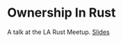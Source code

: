 # Ownership In Rust

A talk at the LA Rust Meetup. [Slides](https://go-talks.appspot.com/github.com/jonmorehouse/talks/rust-ownership/rust.slide)



